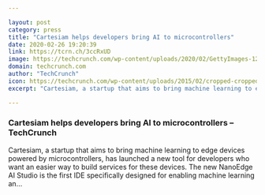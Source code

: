 ```yaml
---

layout: post
category: press
title: "Cartesiam helps developers bring AI to microcontrollers"
date: 2020-02-26 19:20:39
link: https://tcrn.ch/3ccRxUD
image: https://techcrunch.com/wp-content/uploads/2020/02/GettyImages-129905792.jpg?w=601
domain: techcrunch.com
author: "TechCrunch"
icon: https://techcrunch.com/wp-content/uploads/2015/02/cropped-cropped-favicon-gradient.png?w=180
excerpt: "Cartesiam, a startup that aims to bring machine learning to edge devices powered by microcontrollers, has launched a new tool for developers who want an easier way to build services for these devices. The new NanoEdge AI Studio is the first IDE specifically designed for enabling machine learning an…"

---
```


### Cartesiam helps developers bring AI to microcontrollers – TechCrunch

Cartesiam, a startup that aims to bring machine learning to edge devices powered by microcontrollers, has launched a new tool for developers who want an easier way to build services for these devices. The new NanoEdge AI Studio is the first IDE specifically designed for enabling machine learning an…